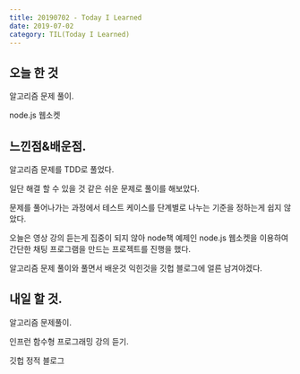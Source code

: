```yaml
---
title: 20190702 - Today I Learned
date: 2019-07-02
category: TIL(Today I Learned)
---
```



## 오늘 한 것

알고리즘 문제 풀이.

node.js 웹소켓 

## 느낀점&배운점.

알고리즘 문제를 TDD로 풀었다. 

일단 해결 할 수 있을 것 같은 쉬운 문제로 풀이를 해보았다. 

문제를 풀어나가는 과정에서 테스트 케이스를 단계별로 나누는 기준을 정하는게 쉽지 않았다.

오늘은 영상 강의 듣는게 집중이 되지 않아 node책 예제인 node.js 웹소켓을 이용하여 간단한 채팅 프로그램을 만드는 프로젝트를 진행을 했다. 

알고리즘 문제 풀이와 풀면서 배운것 익힌것을 깃헙 블로그에 얼른 남겨야겠다. 

## 내일 할 것.

알고리즘 문제풀이.

인프런 함수형 프로그래밍 강의 듣기.

깃헙 정적 블로그